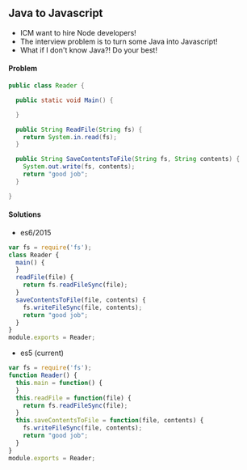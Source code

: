 ## Java to Javascript

* ICM want to hire Node developers!
* The interview problem is to turn some Java into Javascript!
* What if I don't know Java?! Do your best!

#### Problem

```java
public class Reader {

  public static void Main() {

  }

  public String ReadFile(String fs) {
    return System.in.read(fs);
  }

  public String SaveContentsToFile(String fs, String contents) {
    System.out.write(fs, contents);
    return "good job";
  }

}
```

#### Solutions

* es6/2015

```javascript
var fs = require('fs');
class Reader {
  main() {
  }
  readFile(file) {
    return fs.readFileSync(file);
  }
  saveContentsToFile(file, contents) {
    fs.writeFileSync(file, contents);
    return "good job";
  }
}
module.exports = Reader;
```

* es5 (current)

```javascript
var fs = require('fs');
function Reader() {
  this.main = function() {
  }
  this.readFile = function(file) {
    return fs.readFileSync(file);
  }
  this.saveContentsToFile = function(file, contents) {
    fs.writeFileSync(file, contents);
    return "good job";
  }
}
module.exports = Reader;
```
